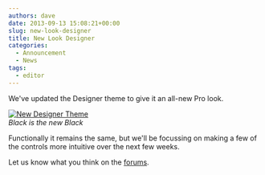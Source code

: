 ```yaml
---
authors: dave
date: 2013-09-13 15:08:21+00:00
slug: new-look-designer
title: New Look Designer
categories:
  - Announcement
  - News
tags:
  - editor
---
```


We've updated the Designer theme to give it an all-new Pro look.

[![New Designer Theme](/img/editor-extjs-dark.png)](/img/editor-extjs-dark.png)
<br />_Black is the new Black_

Functionally it remains the same, but we'll be focussing on making a few of the controls more intuitive over the next few weeks.

Let us know what you think on the [forums](https://forum.playcanvas.com/t/new-designer-theme/88).
